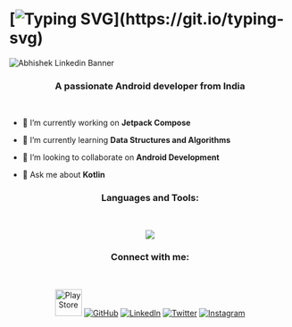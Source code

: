 # [![Typing SVG](https://readme-typing-svg.demolab.com?font=Fira+Code&weight=700&pause=500&color=F75B25&vCenter=true&random=false&width=435&lines=Greetings%2C+Welcome+to+my+profile!)](https://git.io/typing-svg) 

![Abhishek Linkedin Banner](https://media.licdn.com/dms/image/D5616AQH-YPeupH_qNg/profile-displaybackgroundimage-shrink_350_1400/0/1704352529507?e=1725494400&v=beta&t=skeRK_jmZ_q1e0ghLHvXUG-hSq3cVbptbUcpaIv7DcI)

<h3 align="center">A passionate Android developer from India</h3>
<br>

- 🔭 I’m currently working on **Jetpack Compose**

- 🌱 I’m currently learning **Data Structures and Algorithms**

- 👯 I’m looking to collaborate on **Android Development**

- 💬 Ask me about **Kotlin**

<h3 align="center">Languages and Tools:</h3>
<br>

<p align="center">
  <a href="https://skillicons.dev">
    <img src="https://skillicons.dev/icons?i=androidstudio,kotlin,gradle,sqlite,firebase,git,cpp,java,python,c" />
  </a>
</p>


<h3 align="center">Connect with me:</h3>
<br>
<p align="center">
  <a><img src="https://i.imgur.com/Fp9IWUJ.png" width="48" alt="PlayStore" data-canonical-src="" style="max-width:100%;"></a>
<a href="https://github.com/abhishekkr4747"><img src="https://i.imgur.com/Rlmx2cI.png" alt="GitHub" data-canonical-src="https://img.icons8.com/bubbles/50/000000/github.png" style="max-width:100%;"></a>
<a href="https://www.linkedin.com/in/abhishek-kumar-299a51223/" target="blank"><img src="https://i.imgur.com/5Y24cAi.png" alt="LinkedIn" data-canonical-src="https://img.icons8.com/bubbles/50/000000/linkedin.png" style="max-width:100%;"></a>
 	<a href="https://x.com/Its_Abhi0047" rel="nofollow"><img src="https://i.imgur.com/ADssleU.png" alt="Twitter" data-canonical-src="https://img.icons8.com/bubbles/50/000000/twitter-circled.png" style="max-width:100%;"></a>
  <a href="mailto:ak8384031@gmail.com"><img src="https://i.imgur.com/4foiPox.png" alt="Instagram" data-canonical-src="https://img.icons8.com/bubbles/50/000000/email.png" style="max-width:100%;"></a>
</p>


